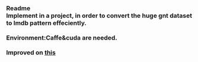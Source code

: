 <h3>Readme</he>
<br>Implement in a project, in order to convert the huge gnt dataset to lmdb pattern effeciently.</br>
<br>Environment:Caffe&cuda are needed.</br>
<br>Improved on <a href="http://www.p-chao.com/2016-05-05/caffe%E7%9A%84%E5%9B%BE%E5%83%8F%E8%BD%AC%E6%8D%A2%E5%B7%A5%E5%85%B7convert_imageset%E6%BA%90%E7%A0%81%E5%88%86%E6%9E%90/">this</a></br>
